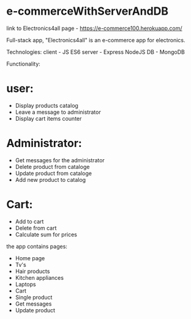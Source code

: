 # e-commerceWithServerAndDB

link to Electronics4all page - https://e-commerce100.herokuapp.com/

Full-stack app, "Electronics4all" is an e-commerce app for electronics.

Technologies:
client - JS ES6
server - Express NodeJS
DB - MongoDB

Functionality:
# user:
- Display products catalog
- Leave a message to administrator
- Display cart items counter

# Administrator:
- Get messages for the administrator
- Delete product from cataloge
- Update product from cataloge
- Add new product to catalog

# Cart:
- Add to cart
- Delete from cart
- Calculate sum for prices

the app contains pages:
- Home page
- Tv's
- Hair products
- Kitchen appliances
- Laptops
- Cart
- Single product
- Get messages
- Update product
